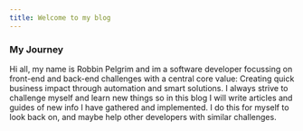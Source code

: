 ```yaml
---
title: Welcome to my blog
---
```


### My Journey
Hi all, my name is Robbin Pelgrim and im a software developer focussing on front-end and back-end challenges with a central core value: Creating quick business impact through automation and smart solutions. I always strive to challenge myself and learn new things so in this blog I will write articles and guides of new info I have gathered and implemented. I do this for myself to look back on, and maybe help other developers with similar challenges. 
